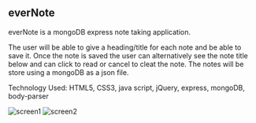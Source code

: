 ## everNote

everNote is a mongoDB express note taking application.

The user will be able to give a heading/title for each note and be able to save it. Once the note is saved the user can alternatively see the note title below and can click to read or cancel to cleat the  note.
The notes will be store using a mongoDB as a json file.

  Technology Used:
             HTML5, CSS3, java script, jQuery, express, mongoDB, body-parser
            
           
            
            
![screen1](https://user-images.githubusercontent.com/23619819/27773223-1b584dea-5f43-11e7-9cf6-240489380a24.jpg)
![screen2](https://user-images.githubusercontent.com/23619819/27773225-1ce2990e-5f43-11e7-832f-5b6372b70956.jpg)

